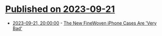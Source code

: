 # [Published on 2023-09-21](index.md)

* [2023-09-21, 20:00:00](https://mobile.slashdot.org/story/23/09/21/203239/the-new-finewoven-iphone-cases-are-very-bad?utm_source=rss1.0mainlinkanon&utm_medium=feed) - [The New FineWoven iPhone Cases Are 'Very Bad'](https://mobile.slashdot.org/story/23/09/21/203239/the-new-finewoven-iphone-cases-are-very-bad?utm_source=rss1.0mainlinkanon&utm_medium=feed)
